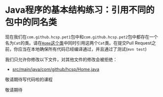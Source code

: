 # Java程序的基本结构练习：引用不同的包中的同名类

现在我们在`com.github.hcsp.pet1`包中和`com.github.hcsp.pet2`包中都存在一个名为`Cat`的类。请在[`Home`这个类](https://github.com/hcsp/create-same-classes-in-different-package/blob/master/src/main/java/com/github/hcsp/Home.java)中同时引用这两个`Cat`类。在提交Pull Request之前，你应当在本地确保所有代码已经编译通过，并且通过了测试(`mvn test`)

我们只允许你修改以下文件，对其他文件的修改会被拒绝：
- [src/main/java/com/github/hcsp/Home.java](https://github.com/hcsp/create-same-classes-in-different-package/blob/master/src/main/java/com/github/hcsp/Home.java)


敬请期待写代码啦的课程

敬请期待
